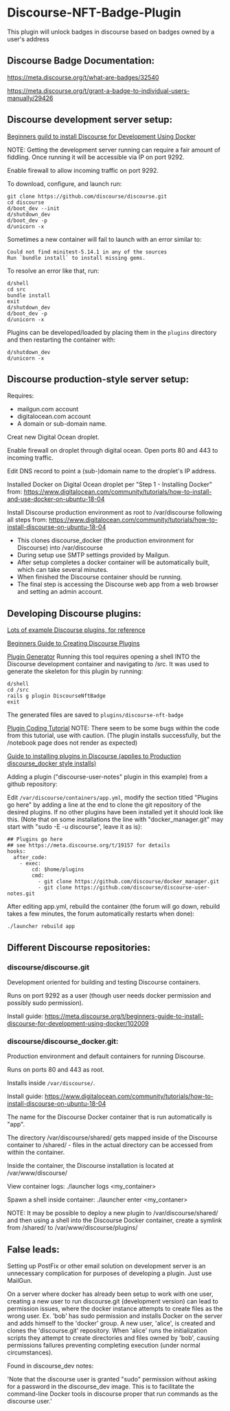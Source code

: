 # Discourse-NFT-Badge-Plugin
This plugin will unlock badges in discourse based on badges owned by a user's address

## Discourse Badge Documentation:

https://meta.discourse.org/t/what-are-badges/32540

https://meta.discourse.org/t/grant-a-badge-to-individual-users-manually/29426

## Discourse development server setup:

[Beginners guild to install Discourse for Development Using Docker](https://meta.discourse.org/t/beginners-guide-to-install-discourse-for-development-using-docker/102009)

NOTE: Getting the development server running can require a fair amount of fiddling.  Once running it will be accessible via IP on port 9292.

Enable firewall to allow incoming traffic on port 9292.

To download, configure, and launch run:

```
git clone https://github.com/discourse/discourse.git
cd discourse
d/boot_dev --init
d/shutdown_dev
d/boot_dev -p
d/unicorn -x
```

Sometimes a new container will fail to launch with an error similar to:

```
Could not find minitest-5.14.1 in any of the sources
Run `bundle install` to install missing gems.
```
To resolve an error like that, run:

```
d/shell
cd src
bundle install
exit
d/shutdown_dev
d/boot_dev -p
d/unicorn -x
```

Plugins can be developed/loaded by placing them in the `plugins` directory and then restarting the container with:

```
d/shutdown_dev
d/unicorn -x
```

##  Discourse production-style server setup:

Requires:
- mailgun.com account
- digitalocean.com account
- A domain or sub-domain name.

Creat new Digital Ocean droplet.

Enable firewall on droplet through digital ocean.  Open ports 80 and 443 to incoming traffic.

Edit DNS record to point a (sub-)domain name to the droplet's IP address.

Installed Docker on Digital Ocean droplet per "Step 1 - Installing Docker" from:
https://www.digitalocean.com/community/tutorials/how-to-install-and-use-docker-on-ubuntu-18-04

Install Discourse production environment as root to /var/discourse following all steps from:
https://www.digitalocean.com/community/tutorials/how-to-install-discourse-on-ubuntu-18-04

- This clones discourse_docker (the production environment for Discourse) into /var/discourse
- During setup use SMTP settings provided by Mailgun.
- After setup completes a docker container will be automatically built, which can take several minutes.
- When finished the Discourse container should be running.
- The final step is accessing the Discourse web app from a web browser and setting an admin account.


## Developing Discourse plugins:

[Lots of example Discourse plugins, for reference](https://github.com/discourse/all-the-plugins/tree/master/plugins)

[Beginners Guide to Creating Discourse Plugins](https://meta.discourse.org/t/beginners-guide-to-creating-discourse-plugins-part-1/30515)

[Plugin Generator](https://meta.discourse.org/t/rails-plugin-generator/95907)
Running this tool requires opening a shell INTO the Discourse development container and navigating to /src. It was used to generate the skeleton for this plugin by running:

```
d/shell
cd /src
rails g plugin DiscourseNftBadge
exit
```

The generated files are saved to `plugins/discourse-nft-badge` 

[Plugin Coding Tutorial](https://kleinfreund.de/how-to-create-a-discourse-plugin/)
NOTE: There seem to be some bugs within the code from this tutorial, use with caution. (The plugin installs successfully, but the /notebook page does not render as expected)

[Guide to installing plugins in Discourse (applies to Production discourse_docker style installs)](https://meta.discourse.org/t/install-plugins-in-discourse/19157/215)

Adding a plugin ("discourse-user-notes" plugin in this example) from a github repository:

Edit `/var/discourse/containers/app.yml`, modify the section titled "Plugins go here" by adding a line at the end to clone the git repository of the desired plugins.  If no other plugins have been installed yet it should look like this. (Note that on some installations the line with "docker_manager.git" may start with "sudo -E -u discourse", leave it as is):

```
## Plugins go here
## see https://meta.discourse.org/t/19157 for details
hooks:
  after_code:
    - exec:
        cd: $home/plugins
        cmd:
          - git clone https://github.com/discourse/docker_manager.git
          - git clone https://github.com/discourse/discourse-user-notes.git
```

After editing app.yml, rebuild the container (the forum will go down, rebuild takes a few minutes, the forum automatically restarts when done):

`./launcher rebuild app`


## Different Discourse repositories:

### discourse/discourse.git
Development oriented for building and testing Discourse containers.

Runs on port 9292 as a user (though user needs docker permission and possibly sudo permission).

Install guide: https://meta.discourse.org/t/beginners-guide-to-install-discourse-for-development-using-docker/102009

### discourse/discourse_docker.git:
Production environment and default containers for running Discourse.

Runs on ports 80 and 443 as root.

Installs inside `/var/discourse/`.

Install guide: https://www.digitalocean.com/community/tutorials/how-to-install-discourse-on-ubuntu-18-04

The name for the Discourse Docker container that is run automatically is "app".

The directory /var/discourse/shared/ gets mapped inside of the Discourse container to /shared/ - files in the actual directory can be accessed from within the container.

Inside the container, the Discourse installation is located at /var/www/discourse/

View container logs:
    ./launcher logs <my_container>

Spawn a shell inside container:
    ./launcher enter <my_contaner>


NOTE: It may be possible to deploy a new plugin to /var/discourse/shared/ and then using a shell into the Discourse Docker container, create a symlink from /shared/<PLUGIN> to /var/www/discourse/plugins/<PLUGIN>


## False leads:

Setting up PostFix or other email solution on development server is an unnecessary complication for purposes of developing a plugin. Just use MailGun.

On a server where docker has already been setup to work with one user, creating a new user to run discourse.git (development version) can lead to permission issues, where the docker instance attempts to create files as the wrong user. Ex. 'bob' has sudo permission and installs Docker on the server and adds himself to the 'docker' group. A new user, 'alice', is created and clones the 'discourse.git' repository.  When 'alice' runs the initialization scripts they attempt to create directories and files owned by 'bob', causing permissions failures preventing completing execution (under normal circumstances).

Found in discourse_dev notes:

'Note that the discourse user is granted "sudo" permission without asking for a password in the discourse_dev image.  This is to facilitate the command-line Docker tools in discourse proper that run commands as the discourse user.'

